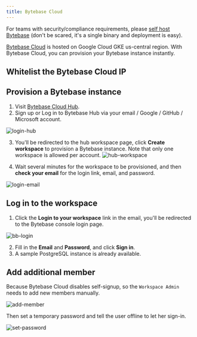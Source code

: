 ```yaml
---
title: Bytebase Cloud
---
```


<HintBlock type="info">

For teams with security/compliance requirements, please [self host Bytebase](/docs/get-started/self-host) (don't be scared, it's a single binary and deployment is easy).

</HintBlock>

[Bytebase Cloud](https://hub.bytebase.com/) is hosted on Google Cloud GKE us-central region. With Bytebase Cloud, you can provision your Bytebase instance instantly.

## Whitelist the Bytebase Cloud IP

<IncludeBlock url="/docs/get-started/install/whitelist-bytebase-ip"></IncludeBlock>

## Provision a Bytebase instance

1. Visit [Bytebase Cloud Hub](https://hub.bytebase.com/).
2. Sign up or Log in to Bytebase Hub via your email / Google / GitHub / Microsoft account.

![login-hub](/content/docs/get-started/saas/login-hub.webp)

3. You'll be redirected to the hub workspace page, click **Create workspace** to provision a Bytebase instance. Note that only one workspace is allowed per account.
   ![hub-workspace](/content/docs/get-started/saas/hub-workspace.webp)

4. Wait several minutes for the workspace to be provisioned, and then **check your email** for the login link, email, and password.

![login-email](/content/docs/get-started/saas/login-email.webp)

## Log in to the workspace

1. Click the **Login to your workspace** link in the email, you'll be redirected to the Bytebase console login page.

![bb-login](/content/docs/get-started/saas/login.webp)

2. Fill in the **Email** and **Password**, and click **Sign in**.
3. A sample PostgreSQL instance is already available.

## Add additional member

Because Bytebase Cloud disables self-signup, so the `Workspace Admin` needs to add new members manually.

![add-member](/content/docs/get-started/saas/add-member.webp)

Then set a temporary password and tell the user offline to let her sign-in.

![set-password](/content/docs/get-started/saas/set-password.webp)
